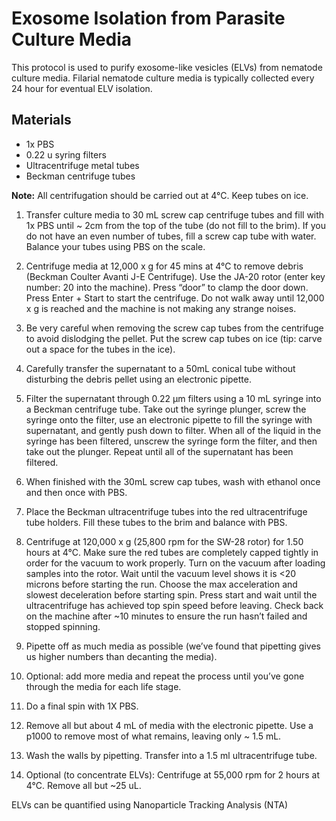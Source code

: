 # Exosome Isolation from Parasite Culture Media

This protocol is used to purify exosome-like vesicles (ELVs) from nematode culture media. Filarial nematode culture media is typically collected every 24 hour for eventual ELV isolation.

## Materials

- 1x PBS
- 0.22 u syring filters
- Ultracentrifuge metal tubes
- Beckman centrifuge tubes

**Note:** All centrifugation should be carried out at 4°C. Keep tubes on ice.

1. Transfer culture media to 30 mL screw cap centrifuge tubes and fill with 1x PBS until ~ 2cm from the top of the tube (do not fill to the brim). If you do not have an even number of tubes, fill a screw cap tube with water. Balance your tubes using PBS on the scale.

2. Centrifuge media at 12,000 x g for 45 mins at 4°C to remove debris (Beckman Coulter Avanti J-E Centrifuge). Use the JA-20 rotor (enter key number: 20 into the machine). Press “door” to clamp the door down. Press Enter + Start to start the centrifuge. Do not walk away until 12,000 x g is reached and the machine is not making any strange noises.

3. Be very careful when removing the screw cap tubes from the centrifuge to avoid dislodging the pellet. Put the screw cap tubes on ice (tip: carve out a space for the tubes in the ice).

4. Carefully transfer the supernatant to a 50mL conical tube without disturbing the debris pellet using an electronic pipette.

5.  Filter the supernatant through 0.22 μm filters using a 10 mL syringe into a Beckman centrifuge tube. Take out the syringe plunger, screw the syringe onto the filter, use an electronic pipette to fill the syringe with supernatant, and gently push down to filter. When all of the liquid in the syringe has been filtered, unscrew the syringe form the filter, and then take out the plunger. Repeat until all of the supernatant has been filtered.

6. When finished with the 30mL screw cap tubes, wash with ethanol once and then once with PBS.

7. Place the Beckman ultracentrifuge tubes into the red ultracentrifuge tube holders. Fill these tubes to the brim and balance with PBS.

8. Centrifuge at 120,000 x g (25,800 rpm for the SW-28 rotor) for 1.50 hours at 4°C. Make sure the red tubes are completely capped tightly in order for the vacuum to work properly. Turn on the vacuum after loading samples into the rotor. Wait until the vacuum level shows it is <20 microns before starting the run. Choose the max acceleration and slowest deceleration before starting spin. Press start and wait until the ultracentrifuge has achieved top spin speed before leaving. Check back on the machine after ~10 minutes to ensure the run hasn’t failed and stopped spinning.

7. Pipette off as much media as possible (we’ve found that pipetting gives us higher numbers than decanting the media).

8.	Optional: add more media and repeat the process until you’ve gone through the media for each life stage.

9.	Do a final spin with 1X PBS.

10.	Remove all but about 4 mL of media with the electronic pipette. Use a p1000 to remove most of what remains, leaving only ~ 1.5 mL.

10.	Wash the walls by pipetting. Transfer into a 1.5 ml ultracentrifuge tube.

11.	Optional (to concentrate ELVs): Centrifuge at 55,000 rpm for 2 hours at 4°C. Remove all but ~25 uL.

ELVs can be quantified using Nanoparticle Tracking Analysis (NTA)
